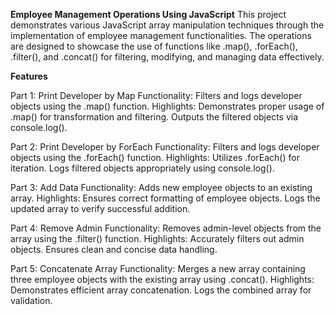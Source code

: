 **Employee Management Operations Using JavaScript**
This project demonstrates various JavaScript array manipulation techniques through the implementation of employee management functionalities. The operations are designed to showcase the use of functions like .map(), .forEach(), .filter(), and .concat() for filtering, modifying, and managing data effectively.

**Features**

Part 1: Print Developer by Map
Functionality: Filters and logs developer objects using the .map() function.
Highlights:
Demonstrates proper usage of .map() for transformation and filtering.
Outputs the filtered objects via console.log().

Part 2: Print Developer by ForEach
Functionality: Filters and logs developer objects using the .forEach() function.
Highlights:
Utilizes .forEach() for iteration.
Logs filtered objects appropriately using console.log().

Part 3: Add Data
Functionality: Adds new employee objects to an existing array.
Highlights:
Ensures correct formatting of employee objects.
Logs the updated array to verify successful addition.

Part 4: Remove Admin
Functionality: Removes admin-level objects from the array using the .filter() function.
Highlights:
Accurately filters out admin objects.
Ensures clean and concise data handling.

Part 5: Concatenate Array
Functionality: Merges a new array containing three employee objects with the existing array using .concat().
Highlights:
Demonstrates efficient array concatenation.
Logs the combined array for validation.

